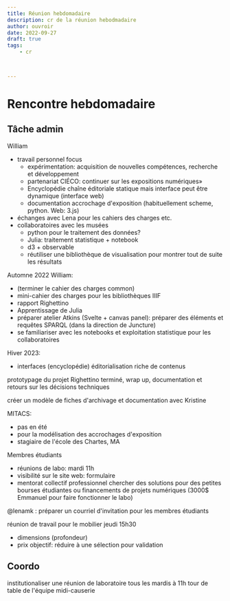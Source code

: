 ```yaml
---
title: Réunion hebdomadaire
description: cr de la réunion hebodmadaire
author: ouvroir
date: 2022-09-27
draft: true
tags:
    - cr



---
```


# Rencontre hebdomadaire

## Tâche admin

William
- travail personnel focus
    - expérimentation: acquisition de nouvelles compétences, recherche et développement
    - partenariat CIÉCO: continuer sur les expositions numériques»
    - Encyclopédie chaîne éditoriale statique mais interface peut être dynamique (interface web)
    - documentation accrochage d'exposition (habituellement scheme, python. Web: 3.js) 
- échanges avec Lena pour les cahiers des charges etc.
- collaboratoires avec les musées
    - python pour le traitement des données?
    - Julia: traitement statistique + notebook
    - d3 + observable
    - réutiliser une bibliothèque de visualisation pour montrer tout de suite les résultats

Automne 2022 William:
- (terminer le cahier des charges common)
- mini-cahier des charges pour les bibliothèques IIIF
- rapport Righettino
- Apprentissage de Julia
- préparer atelier Atkins (Svelte + canvas panel): préparer des éléments et requêtes SPARQL (dans la direction de Juncture)
- se familiariser avec les notebooks et exploitation statistique pour les collaboratoires

Hiver 2023:
- interfaces (encyclopédie) éditorialisation riche de contenus

prototypage du projet Righettino terminé, wrap up, documentation et retours sur les décisions techniques

créer un modèle de fiches d'archivage et documentation avec Kristine

MITACS:
- pas en été
- pour la modélisation des accrochages d'exposition
- stagiaire de l'école des Chartes, MA

Membres étudiants
- réunions de labo: mardi 11h
- visibilité sur le site web: formulaire
- mentorat collectif professionnel
chercher des solutions pour des petites bourses étudiantes ou financements de projets numériques (3000$ Emmanuel pour faire fonctionner le labo)

@lenamk : préparer un courriel d'invitation pour les membres étudiants


réunion de travail pour le mobilier jeudi 15h30
- dimensions (profondeur)
- prix
objectif: réduire à une sélection pour validation


## Coordo
institutionaliser une réunion de laboratoire tous les mardis à 11h
tour de table de l'équipe 
midi-causerie